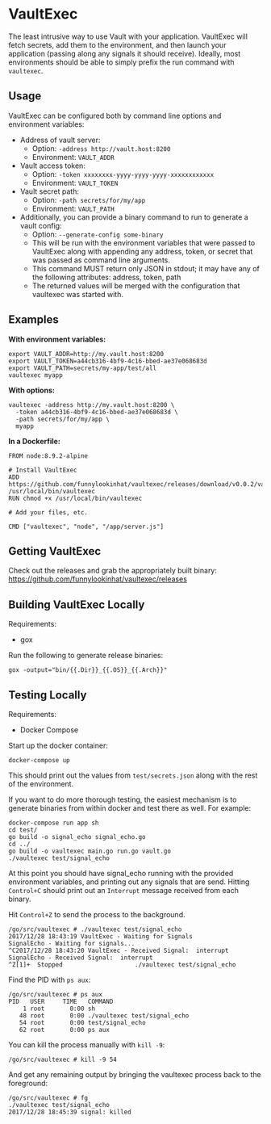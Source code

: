 # VaultExec

The least intrusive way to use Vault with your application.  VaultExec will
fetch secrets, add them to the environment, and then launch your application
(passing along any signals it should receive).  Ideally, most environments
should be able to simply prefix the run command with `vaultexec`.

## Usage

VaultExec can be configured both by command line options and environment variables:

- Address of vault server:
    - Option: `-address http://vault.host:8200`
    - Environment: `VAULT_ADDR`
- Vault access token:
    - Option: `-token xxxxxxxx-yyyy-yyyy-yyyy-xxxxxxxxxxxx`
    - Environment: `VAULT_TOKEN`
- Vault secret path:
    - Option: `-path secrets/for/my/app`
    - Environment: `VAULT_PATH`
- Additionally, you can provide a binary command to run to generate a vault config:
    - Option: `--generate-config some-binary`
    - This will be run with the environment variables that were passed to VaultExec
      along with appending any address, token, or secret that was passed as
      command line arguments.
    - This command MUST return only JSON in stdout; it may have any of the following attributes: address, token, path
    - The returned values will be merged with the configuration that vaultexec was started with.

## Examples

**With environment variables:**

```
export VAULT_ADDR=http://my.vault.host:8200
export VAULT_TOKEN=a44cb316-4bf9-4c16-bbed-ae37e068683d
export VAULT_PATH=secrets/my-app/test/all
vaultexec myapp
```

**With options:**

```
vaultexec -address http://my.vault.host:8200 \
  -token a44cb316-4bf9-4c16-bbed-ae37e068683d \
  -path secrets/for/my/app \
  myapp
```

**In a Dockerfile:**

```
FROM node:8.9.2-alpine

# Install VaultExec
ADD https://github.com/funnylookinhat/vaultexec/releases/download/v0.0.2/vaultexec_linux_amd64 /usr/local/bin/vaultexec
RUN chmod +x /usr/local/bin/vaultexec

# Add your files, etc.

CMD ["vaultexec", "node", "/app/server.js"]
```

## Getting VaultExec

Check out the releases and grab the appropriately built binary:
https://github.com/funnylookinhat/vaultexec/releases

## Building VaultExec Locally

Requirements:

- gox

Run the following to generate release binaries:

`gox -output="bin/{{.Dir}}_{{.OS}}_{{.Arch}}"`

## Testing Locally

Requirements:

- Docker Compose

Start up the docker container:

`docker-compose up`

This should print out the values from `test/secrets.json` along with the rest
of the environment.

If you want to do more thorough testing, the easiest mechanism is to generate
binaries from within docker and test there as well.  For example:

```
docker-compose run app sh
cd test/
go build -o signal_echo signal_echo.go
cd ../
go build -o vaultexec main.go run.go vault.go
./vaultexec test/signal_echo
```

At this point you should have signal_echo running with the provided environment
variables, and printing out any signals that are send.  Hitting `Control+C`
should print out an `Interrupt` message received from each binary.

Hit `Control+Z` to send the process to the background.

```
/go/src/vaultexec # ./vaultexec test/signal_echo
2017/12/28 18:43:19 VaultExec - Waiting for Signals
SignalEcho - Waiting for signals...
^C2017/12/28 18:43:20 VaultExec - Received Signal:  interrupt
SignalEcho - Received Signal:  interrupt
^Z[1]+  Stopped                    ./vaultexec test/signal_echo
```

Find the PID with `ps aux`:

```
/go/src/vaultexec # ps aux
PID   USER     TIME   COMMAND
    1 root       0:00 sh
   48 root       0:00 ./vaultexec test/signal_echo
   54 root       0:00 test/signal_echo
   62 root       0:00 ps aux
```

You can kill the process manually with `kill -9`:

```
/go/src/vaultexec # kill -9 54
```

And get any remaining output by bringing the vaultexec process back to the foreground:

```
/go/src/vaultexec # fg
./vaultexec test/signal_echo
2017/12/28 18:45:39 signal: killed
```
